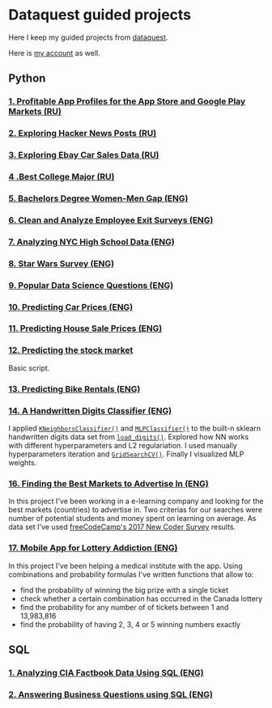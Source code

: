 # Dataquest guided projects
Here I keep my guided projects from [dataquest](https://www.dataquest.io/).

Here is [my account](https://app.dataquest.io/profile/3axap92) as well.

## Python

### [1. Profitable App Profiles for the App Store and Google Play Markets (RU)](https://github.com/0ld-dancer/dq_projects/blob/main/1.%20Profitable%20App%20Profiles%20for%20the%20App%20Store%20and%20Google%20Play%20Markets/profitable_apps.ipynb)

### [2. Exploring Hacker News Posts (RU)](https://github.com/0ld-dancer/dq_projects/blob/main/2.%20Exploring%20Hacker%20News%20Posts/hacker_news.ipynb)

### [3. Exploring Ebay Car Sales Data (RU)](https://github.com/0ld-dancer/dq_projects/blob/main/3.%20Exploring%20Ebay%20Car%20Sales%20Data/Exploring%20Ebay%20Car%20Sales%20Data.ipynb)

### [4 .Best College Major (RU)](https://github.com/0ld-dancer/dq_projects/blob/main/4%20.Best%20College%20Major/College_majors.ipynb)

### [5. Bachelors Degree Women-Men Gap (ENG)](https://github.com/0ld-dancer/dq_projects/blob/main/5.%20Bachelors%20Degree%20Women-Men%20Gap/gender_gap_plots.ipynb)

### [6. Clean and Analyze Employee Exit Surveys (ENG)](https://github.com/0ld-dancer/dq_projects/blob/main/6.%20Clean%20and%20Analyze%20Employee%20Exit%20Surveys/Clean%20And%20Analyze%20Employee%20Exit%20Surveys.ipynb)

### [7. Analyzing NYC High School Data (ENG)](https://github.com/0ld-dancer/dq_projects/blob/main/7.%20Analyzing%20NYC%20High%20School%20Data/Analyzing%20NYC%20High%20School%20Data.ipynb)

### [8. Star Wars Survey (ENG)](https://github.com/0ld-dancer/dq_projects/blob/main/8.%20Star%20Wars%20Survey/Star%20Wars%20Survey.ipynb)

### [9. Popular Data Science Questions (ENG)](https://github.com/0ld-dancer/dq_projects/blob/main/9.%20Popular%20Data%20Science%20Questions/Popular%20Data%20Science%20Questions.ipynb)

### [10. Predicting Car Prices (ENG)](https://github.com/0ld-dancer/dq_projects/blob/main/10.%20Predicting%20Car%20Prices/10.%20Predicting%20Car%20Prices.ipynb)

### [11. Predicting House Sale Prices (ENG)](https://github.com/0ld-dancer/dq_projects/blob/main/11.%20Predicting%20House%20Sale%20Prices/11.%20Predicting%20House%20Sale%20Prices.ipynb)

### [12. Predicting the stock market](https://github.com/0ld-dancer/dq_projects/tree/main/12.%20Predicting%20the%20stock%20market)

Basic script.

### [13. Predicting Bike Rentals (ENG)](https://github.com/0ld-dancer/dq_projects/blob/main/13.%20Predicting%20Bike%20Rentals/13.%20Predicting%20Bike%20Rentals.ipynb)

### [14. A Handwritten Digits Classifier (ENG)](https://github.com/0ld-dancer/dq_projects/blob/main/14.%20A%20Handwritten%20Digits%20Classifier/digits_classifier.ipynb)

  I applied [`KNeighborsClassifier()`](https://scikit-learn.org/stable/modules/generated/sklearn.neighbors.KNeighborsClassifier.html) and [`MLPClassifier()`](https://scikit-learn.org/stable/modules/generated/sklearn.neural_network.MLPClassifier.html) to the built-n sklearn handwritten digits data set from [`load_digits()`](https://scikit-learn.org/stable/modules/generated/sklearn.datasets.load_digits.html). Explored how NN works with different hyperparameters and L2 regulariation. I used manually hyperparameters iteration and [`GridSearchCV()`](https://scikit-learn.org/stable/modules/generated/sklearn.model_selection.GridSearchCV.html). Finally I visualized MLP weights.

### [16. Finding the Best Markets to Advertise In (ENG)](https://github.com/0ld-dancer/dq_projects/blob/main/16.%20Finding%20the%20Best%20Markets%20to%20Advertise%20In/the_best_markets.ipynb)

 In this project I've been working in a e-learning company and looking for the best markets (countries) to advertise in. Two criterias for our searches were number of potential students and money spent on learning on average. As data set I've used [freeCodeCamp's 2017 New Coder Survey](https://www.freecodecamp.org/news/we-asked-20-000-people-who-they-are-and-how-theyre-learning-to-code-fff5d668969/) results.
 
### [17. Mobile App for Lottery Addiction (ENG)](https://github.com/0ld-dancer/dq_projects/blob/main/17.%20Mobile%20App%20for%20Lottery%20Addiction/lottery_addiction.ipynb)

 In this project I've been helping a medical institute with the app. Using combinations and probability formulas I've written functions that allow to:
* find the probability of winning the big prize with a single ticket
* check whether a certain combination has occurred in the Canada lottery
* find the probability for any number of of tickets between 1 and 13,983,816
* find the probability of having 2, 3, 4 or 5 winning numbers exactly

## SQL

### [1. Analyzing CIA Factbook Data Using SQL (ENG)](https://github.com/0ld-dancer/dq_projects/blob/main/SQL%20projects/1.%20Analyzing%20CIA%20Factbook%20Data%20Using%20SQL/Analyzing%20CIA%20Factbook%20Data%20Using%20SQL.ipynb)

### [2. Answering Business Questions using SQL (ENG)](https://github.com/0ld-dancer/dq_projects/blob/main/SQL%20projects/2.%20Answering%20Business%20Questions%20using%20SQL/chinook_store.ipynb)
